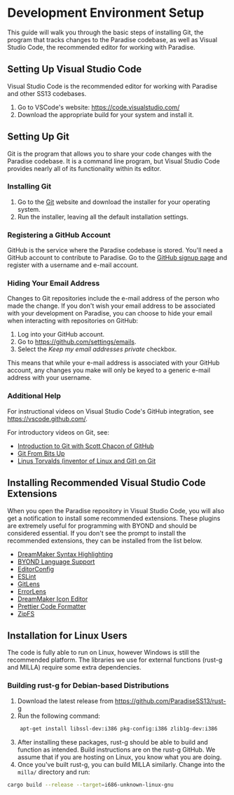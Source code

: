 # Development Environment Setup

This guide will walk you through the basic steps of installing Git, the program that tracks changes to the Paradise codebase, as well as Visual Studio Code, the recommended editor for working with Paradise.

## Setting Up Visual Studio Code

Visual Studio Code is the recommended editor for working with Paradise and other SS13 codebases.

1. Go to VSCode's website: <https://code.visualstudio.com/>
2. Download the appropriate build for your system and install it.

## Setting Up Git

Git is the program that allows you to share your code changes with the Paradise codebase. It is a command line program, but Visual Studio Code provides nearly all of its functionality within its editor.

### Installing Git

1. Go to the [Git][] website and download the installer for your operating system.
2. Run the installer, leaving all the default installation settings.

[Git]: https://git-scm.com/downloads

### Registering a GitHub Account

GitHub is the service where the Paradise codebase is stored. You'll need a GitHub account to contribute to Paradise. Go to the [GitHub signup page][] and register with a username and e-mail account.

[GitHub signup page]: https://github.com/signup

### Hiding Your Email Address

Changes to Git repositories include the e-mail address of the person who made the change. If you don't wish your email address to be associated with your development on Paradise, you can choose to hide your email when interacting with repositories on GitHub:

1. Log into your GitHub account.
2. Go to <https://github.com/settings/emails>.
3. Select the _Keep my email addresses private_ checkbox.

This means that while your e-mail address is associated with your GitHub account, any changes you make will only be keyed to a generic e-mail address with your username.

### Additional Help

For instructional videos on Visual Studio Code's GitHub integration, see <https://vscode.github.com/>.

For introductory videos on Git, see:

- [Introduction to Git with Scott Chacon of GitHub](https://www.youtube.com/watch?v=ZDR433b0HJY)
- [Git From Bits Up](https://www.youtube.com/watch?v=MYP56QJpDr4)
- [Linus Torvalds (inventor of Linux and Git) on Git](https://www.youtube.com/watch?v=4XpnKHJAok8)

## Installing Recommended Visual Studio Code Extensions

When you open the Paradise repository in Visual Studio Code, you will also get a notification to install some recommended extensions. These plugins are extremely useful for programming with BYOND and should be considered essential. If you don't see the prompt to install the recommended extensions, they can be installed from the list below.

- [DreamMaker Syntax Highlighting](https://marketplace.visualstudio.com/items?itemName=gbasood.byond-dm-language-support)
- [BYOND Language Support](https://marketplace.visualstudio.com/items?itemName=platymuus.dm-langclient)
- [EditorConfig](https://marketplace.visualstudio.com/items?itemName=EditorConfig.EditorConfig)
- [ESLint](https://marketplace.visualstudio.com/items?itemName=dbaeumer.vscode-eslint)
- [GitLens](https://marketplace.visualstudio.com/items?itemName=eamodio.gitlens)
- [ErrorLens](https://marketplace.visualstudio.com/items?itemName=usernamehw.errorlens)
- [DreamMaker Icon Editor](https://marketplace.visualstudio.com/items?itemName=anturk.dmi-editor)
- [Prettier Code Formatter](https://marketplace.visualstudio.com/items?itemName=esbenp.prettier-vscode)
- [ZipFS](https://marketplace.visualstudio.com/items?itemName=arcanis.vscode-zipfs)

## Installation for Linux Users

The code is fully able to run on Linux, however Windows is still the recommended platform. The libraries we use for external functions (rust-g and MILLA) require some extra dependencies.

### Building rust-g for Debian-based Distributions

1. Download the latest release from <https://github.com/ParadiseSS13/rust-g>
2. Run the following command:
```sh
	apt-get install libssl-dev:i386 pkg-config:i386 zlib1g-dev:i386
```
3. After installing these packages, rust-g should be able to build and function as intended. Build instructions are on the rust-g GitHub. We assume that if you are hosting on Linux, you know what you are doing.
4. Once you've built rust-g, you can build MILLA similarly. Change into the `milla/` directory and run:
```sh
cargo build --release --target=i686-unknown-linux-gnu
```
